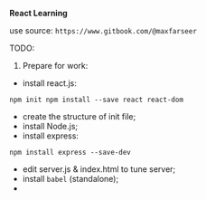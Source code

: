 **React Learning**

use source: `https://www.gitbook.com/@maxfarseer`

TODO:
1. Prepare for work:
- install react.js:

 `npm init
  npm install --save react react-dom`
  
- create the structure of init file;
- install Node.js;
- install express:

`npm install express --save-dev`

- edit server.js & index.html to tune server;
- install `babel` (standalone);
- 